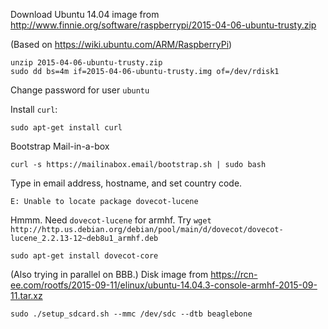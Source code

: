Download Ubuntu 14.04 image from http://www.finnie.org/software/raspberrypi/2015-04-06-ubuntu-trusty.zip

(Based on https://wiki.ubuntu.com/ARM/RaspberryPi)

    unzip 2015-04-06-ubuntu-trusty.zip
    sudo dd bs=4m if=2015-04-06-ubuntu-trusty.img of=/dev/rdisk1

Change password for user `ubuntu`

Install `curl`:

    sudo apt-get install curl

Bootstrap Mail-in-a-box

    curl -s https://mailinabox.email/bootstrap.sh | sudo bash

Type in email address, hostname, and set country code.

    E: Unable to locate package dovecot-lucene

Hmmm. Need `dovecot-lucene` for armhf. Try `wget http://http.us.debian.org/debian/pool/main/d/dovecot/dovecot-lucene_2.2.13-12~deb8u1_armhf.deb`

    sudo apt-get install dovecot-core

(Also trying in parallel on BBB.)
Disk image from https://rcn-ee.com/rootfs/2015-09-11/elinux/ubuntu-14.04.3-console-armhf-2015-09-11.tar.xz

    sudo ./setup_sdcard.sh --mmc /dev/sdc --dtb beaglebone
